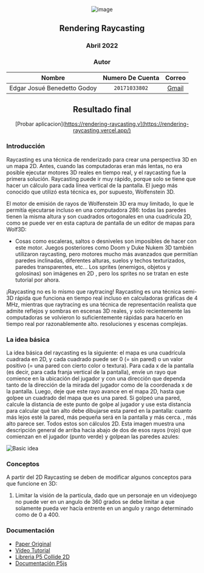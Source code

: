 <div align="center">

![image](https://drive.google.com/uc?export=view&id=1cRrTFvEG8LH-FKFpWjXIMHyIHzH7WIFZ)
    
<!-- Encabezado -->
## Rendering Raycasting
### Abril 2022
### Autor 

| Nombre | Numero De Cuenta | Correo |
|:-------------:| :-----:|:-----:|
| Edgar Josué Benedetto Godoy | `20171033802` | [Gmail](mailto:ejbg597@gmail.com) |

## Resultado final
[Probar aplicacion](https://rendering-raycasting.v](https://rendering-raycasting.vercel.app/)
</div>

### Introducción
Raycasting es una técnica de renderizado para crear una perspectiva 3D en un mapa 2D. Antes, cuando las computadoras eran más lentas, no era posible ejecutar motores 3D reales en tiempo real, y el raycasting fue la primera solución. Raycasting puede ir muy rápido, porque solo se tiene que hacer un cálculo para cada línea vertical de la pantalla. El juego más conocido que utilizó esta técnica es, por supuesto, Wolfenstein 3D.

El motor de emisión de rayos de Wolfenstein 3D era muy limitado, lo que le permitía ejecutarse incluso en una computadora 286: todas las paredes tienen la misma altura y son cuadrados ortogonales en una cuadrícula 2D, como se puede ver en esta captura de pantalla de un editor de mapas para Wolf3D:
* Cosas como escaleras, saltos o desniveles son imposibles de hacer con este motor. Juegos posteriores como Doom y Duke Nukem 3D también utilizaron raycasting, pero motores mucho más avanzados que permitían paredes inclinadas, diferentes alturas, suelos y techos texturizados, paredes transparentes, etc... Los sprites (enemigos, objetos y golosinas) son imágenes en 2D , pero los sprites no se tratan en este tutorial por ahora.

¡Raycasting no es lo mismo que raytracing! Raycasting es una técnica semi-3D rápida que funciona en tiempo real incluso en calculadoras gráficas de 4 MHz, mientras que raytracing es una técnica de representación realista que admite reflejos y sombras en escenas 3D reales, y solo recientemente las computadoras se volvieron lo suficientemente rápidas para hacerlo en tiempo real por razonablemente alto. resoluciones y escenas complejas.

### La idea básica 
La idea básica del raycasting es la siguiente: el mapa es una cuadrícula cuadrada en 2D, y cada cuadrado puede ser 0 (= sin pared) o un valor positivo (= una pared con cierto color o textura). Para cada x de la pantalla (es decir, para cada franja vertical de la pantalla), envíe un rayo que comience en la ubicación del jugador y con una dirección que dependa tanto de la dirección de la mirada del jugador como de la coordenada x de la pantalla. Luego, deje que este rayo avance en el mapa 2D, hasta que golpee un cuadrado del mapa que es una pared. Si golpeó una pared, calcule la distancia de este punto de golpe al jugador y use esta distancia para calcular qué tan alto debe dibujarse esta pared en la pantalla: cuanto más lejos esté la pared, más pequeña será en la pantalla y más cerca. , más alto parece ser. Todos estos son cálculos 2D. Esta imagen muestra una descripción general de arriba hacia abajo de dos de esos rayos (rojo) que comienzan en el jugador (punto verde) y golpean las paredes azules:

![Basic idea](https://lodev.org/cgtutor/images/raycastgrid.gif)

### Conceptos
A partir del 2D Raycasting se deben de modificar algunos conceptos para que funcione en 3D:
1. Limitar la visión de la particula, dado que un personaje en un videojuego no puede ver en un angulo de 360 grados se debe limitar a que solamente pueda ver hacía entrente en un angulo y rango determinado como de 0 a 400. 

### Documentación

* [Paper Original](https://lodev.org/cgtutor/raycasting.html)
* [Vídeo Tutorial](https://www.youtube.com/watch?v=vYgIKn7iDH8)
* [Libreria P5 Collide 2D](https://github.com/bmoren/p5.collide2D)
* [Documentación P5js](https://p5js.org/es/get-started/#settingUp)
